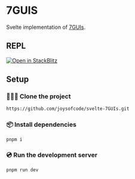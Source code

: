 # 7GUIS

Svelte implementation of [7GUIs](https://eugenkiss.github.io/7guis/).

## REPL

[![Open in StackBlitz](https://developer.stackblitz.com/img/open_in_stackblitz.svg)](https://stackblitz.com/github/joysofcode/svelte-7GUIs)

## Setup

### 🧑‍🤝‍🧑 Clone the project

```sh
https://github.com/joysofcode/svelte-7GUIs.git
```

### 📦️ Install dependencies

```sh
pnpm i
```

### 💿️ Run the development server

```sh
pnpm run dev
```
